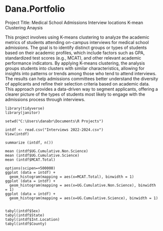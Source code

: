 # Dana.Portfolio

Project Title: Medical School Admissions Interview locations K-mean Clustering Anaysis 

This project involves using K-means clustering to analyze the academic metrics of students attending on-campus interviews for medical school admissions. The goal is to identify distinct groups or types of students based on their academic profiles, which include factors such as GPA, standardized test scores (e.g., MCAT), and other relevant academic performance indicators. By applying K-means clustering, the analysis groups students into clusters with similar characteristics, allowing for insights into patterns or trends among those who tend to attend interviews. The results can help admissions committees better understand the diversity of applicants and refine their selection criteria based on academic data. This approach provides a data-driven way to segment applicants, offering a clearer picture of the types of students most likely to engage with the admissions process through interviews.

```{r}
library(tidyverse)
library(janitor)

setwd("C:\Users\danabr\Documents\R Projects")

intdf <- read.csv("Interviews 2022-2024.csv")
View(intdf)

summarize (intdf, n())

mean (intdf$UG.Cumulative.Non.Science)
mean (intdf$UG.Cumulative.Science)
mean (intdf$MCAT.Total)

options(scipen=+500000)
ggplot (data = intdf) + 
  geom_histogram(mapping = aes(x=MCAT.Total), binwidth = 1)
ggplot (data = intdf) + 
  geom_histogram(mapping = aes(x=UG.Cumulative.Non.Science), binwidth = 1)
ggplot (data = intdf) + 
  geom_histogram(mapping = aes(x=UG.Cumulative.Science), binwidth = 1)


tabyl(intdf$Sex)
tabyl(intdf$State)
tabyl(intdf$Int.Location)
tabyl(intdf$County)
